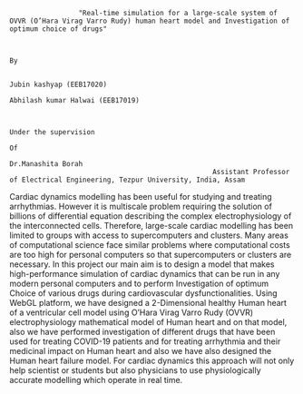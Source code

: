                     "Real-time simulation for a large-scale system of OVVR (O’Hara Virag Varro Rudy) human heart model and Investigation of optimum choice of drugs"
                     
                     
                                                                                      By
                                     
                                                                           Jubin kashyap (EEB17020)
                                                                       Abhilash kumar Halwai (EEB17019)
 

                                                                             Under the supervision
                                                                                      Of 
                                                                               Dr.Manashita Borah
                                                      Assistant Professor of Electrical Engineering, Tezpur University, India, Assam

Cardiac dynamics modelling has been useful for studying and treating arrhythmias. However it is multiscale problem requiring the solution of billions of differential equation describing the complex electrophysiology of the interconnected cells. Therefore, large-scale cardiac modelling has been limited to groups with access to supercomputers and clusters. Many areas of computational science face similar problems where computational costs are too high for personal computers so that supercomputers or clusters are necessary. In this project our main aim is to design a model that makes high-performance simulation of cardiac dynamics that can be run in any modern personal computers and to perform Investigation of optimum Choice of various drugs during cardiovascular dysfunctionalities. Using WebGL platform, we have designed a 2-Dimensional healthy Human heart of a ventricular cell model using O’Hara Virag Varro Rudy (OVVR) electrophysiology mathematical model of Human heart and on that model, also we have performed investigation of different drugs that have been used for treating COVID-19 patients and for treating arrhythmia and their medicinal impact on Human heart and also we have also designed the Human heart failure model. For cardiac dynamics this approach will not only help scientist or students but also physicians to use physiologically accurate modelling which operate in real time.
